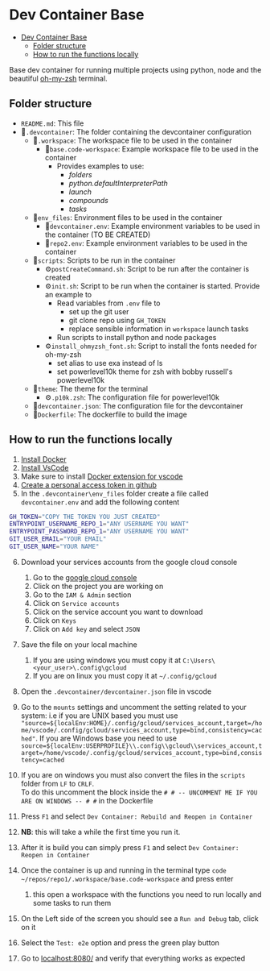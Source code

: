 
# Dev Container Base

- [Dev Container Base](#dev-container-base)
  - [Folder structure](#folder-structure)
  - [How to run the functions locally](#how-to-run-the-functions-locally)

Base dev container for running multiple projects using python, node and the beautiful [oh-my-zsh](https://ohmyz.sh/) terminal.

## Folder structure

- `README.md`: This file
- 📁`.devcontainer`: The folder containing the devcontainer configuration
  - 📁`.workspace`: The workspace file to be used in the container
    - 📝`base.code-workspace`: Example workspace file to be used in the container
      - Provides examples to use:
        - *folders*
        - *python.defaultInterpreterPath*
        - *launch*
        - *compounds*
        - *tasks*
  - 📁`env_files`: Environment files to be used in the container
    - 📝`devcontainer.env`: Example environment variables to be used in the container (TO BE CREATED)
    - 📝`repo2.env`: Example environment variables to be used in the container
  - 📁`scripts`: Scripts to be run in the container
    - ⚙️`postCreateCommand.sh`: Script to be run after the container is created
    - ⚙️`init.sh`: Script to be run when the container is started. Provide an example to
      - Read variables from `.env` file to
        - set up the git user
        - git clone repo using `GH_TOKEN`
        - replace sensible information in `workspace` launch tasks
      - Run scripts to install python and node packages
    - ⚙️`install_ohmyzsh_font.sh`: Script to install the fonts needed for oh-my-zsh
      - set alias to use exa instead of ls
      - set powerlevel10k theme for zsh with bobby russell's powerlevel10k
  - 📁`theme`: The theme for the terminal
    - ⚙️`.p10k.zsh`: The configuration file for powerlevel10k
  - 🔨`devcontainer.json`: The configuration file for the devcontainer
  - 🔨`Dockerfile`: The dockerfile to build the image
  
## How to run the functions locally

1. [Install Docker](https://docs.docker.com/get-docker/)
2. [Install VsCode](https://code.visualstudio.com/)
3. Make sure to install [Docker extension for vscode](https://marketplace.visualstudio.com/items?itemName=ms-azuretools.vscode-docker)
4. [Create a personal access token in github](https://docs.github.com/en/authentication/keeping-your-account-and-data-secure/managing-your-personal-access-tokens#creating-a-fine-grained-personal-access-token)
5. In the `.devcontainer\env_files` folder create a file called `devcontainer.env` and add the following content

  ```bash
  GH_TOKEN="COPY THE TOKEN YOU JUST CREATED"
  ENTRYPOINT_USERNAME_REPO_1="ANY USERNAME YOU WANT"
  ENTRYPOINT_PASSWORD_REPO_1="ANY USERNAME YOU WANT"
  GIT_USER_EMAIL="YOUR EMAIL"
  GIT_USER_NAME="YOUR NAME"
  ```

6. Download your services accounts from the google cloud console
   1. Go to the [google cloud console](https://console.cloud.google.com/)
   2. Click on the project you are working on
   3. Go to the `IAM & Admin` section
   4. Click on `Service accounts`
   5. Click on the service account you want to download
   6. Click on `Keys`
   7. Click on `Add key` and select `JSON`

7. Save the file  on your local machine
   1. If you are using windows you must copy it at `C:\Users\<your_user>\.config\gcloud`
   2. If you are on linux you must copy it at `~/.config/gcloud`
8. Open the `.devcontainer/devcontainer.json` file in vscode
9. Go to the `mounts` settings and uncomment the setting related to your system:
  i.e if you are UNIX based you must use `"source=${localEnv:HOME}/.config/gcloud/services_account,target=/home/vscode/.config/gcloud/services_account,type=bind,consistency=cached"`. If you are Windows base you need to use `source=${localEnv:USERPROFILE}\\.config\\gcloud\\services_account,target=/home/vscode/.config/gcloud/services_account,type=bind,consistency=cached`
1. If you are on windows you must also convert the files in the `scripts` folder from `LF` to `CRLF`.\
    To do this uncomment the block inside the `# # -- UNCOMMENT ME IF YOU ARE ON WINDOWS -- # #` in the Dockerfile

2. Press `F1` and select `Dev Container: Rebuild and Reopen in Container`
3. **NB**: this will take a while the first time you run it.
4. After it is build you can simply press `F1` and select `Dev Container: Reopen in Container`
5. Once the container is up and running in the terminal type `code ~/repos/repo1/.workspace/base.code-workspace` and press enter
    1. this open a workspace with the functions you need to run locally and some tasks to run them
6. On the Left side of the screen you should see a `Run and Debug` tab, click on it
7. Select the `Test: e2e` option and press the green play button
8. Go to [localhost:8080/](http://localhost:8080/) and verify that everything works as expected
